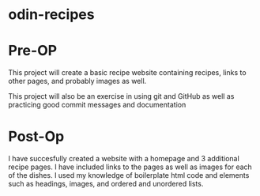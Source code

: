 # odin-recipes
# Pre-OP
This project will create a basic recipe website containing recipes, links to other pages, and probably images as well.

This project will also be an exercise in using git and GitHub as well as practicing good commit messages and documentation

# Post-Op
I have succesfully created a website with a homepage and 3 additional recipe pages. I have included links to the pages as well as images for each of the dishes. I used my knowledge of boilerplate html code and elements such as headings, images, and ordered and unordered lists.